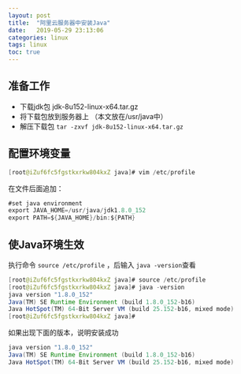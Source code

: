 ```yaml
---
layout: post
title:  "阿里云服务器中安装Java"
date:   2019-05-29 23:13:06
categories: linux
tags: linux
toc: true
---
```



## 准备工作
- 下载jdk包  jdk-8u152-linux-x64.tar.gz
- 将下载包放到服务器上 （本文放在/usr/java中）
- 解压下载包 `tar -zxvf jdk-8u152-linux-x64.tar.gz`

<!-- more -->

## 配置环境变量

```java
[root@iZuf6fc5fgstkxrkw804kxZ java]# vim /etc/profile
```


在文件后面追加：



```java
#set java environment
export JAVA_HOME=/usr/java/jdk1.8.0_152
export PATH=${JAVA_HOME}/bin:${PATH}
```

## 使Java环境生效
执行命令 `source /etc/profile` ，后输入 `java -version`查看

```java
[root@iZuf6fc5fgstkxrkw804kxZ java]# source /etc/profile
[root@iZuf6fc5fgstkxrkw804kxZ java]# java -version
java version "1.8.0_152"
Java(TM) SE Runtime Environment (build 1.8.0_152-b16)
Java HotSpot(TM) 64-Bit Server VM (build 25.152-b16, mixed mode)
[root@iZuf6fc5fgstkxrkw804kxZ java]# 
```

如果出现下面的版本，说明安装成功
```java
java version "1.8.0_152"
Java(TM) SE Runtime Environment (build 1.8.0_152-b16)
Java HotSpot(TM) 64-Bit Server VM (build 25.152-b16, mixed mode)
```